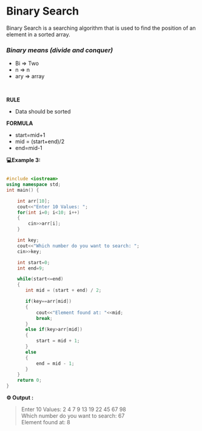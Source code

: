 # Binary Search

Binary Search is a searching algorithm that is used to find the position of an element in a sorted array.

### _Binary means (divide and conquer)_

- Bi => Two
- n => n
- ary => array

<br/>

**RULE**

- Data should be sorted

**FORMULA**

- start=mid+1
- mid = (start+end)/2
- end=mid-1

**💻Example 3:**

```cpp

#include <iostream>
using namespace std;
int main() {

    int arr[10];
    cout<<"Enter 10 Values: ";
    for(int i=0; i<10; i++)
    {
        cin>>arr[i];
    }

    int key;
    cout<<"Which number do you want to search: ";
    cin>>key;

    int start=0;
    int end=9;

    while(start<=end)
    {
       int mid = (start + end) / 2;

       if(key==arr[mid])
       {
           cout<<"Element found at: "<<mid;
           break;
       }
       else if(key>arr[mid])
       {
           start = mid + 1;
       }
       else
       {
           end = mid - 1;
       }
    }
    return 0;
}
```

**⚙️ Output :**

> Enter 10 Values: 2 4 7 9 13 19 22 45 67 98 <br/>
> Which number do you want to search: 67<br/>
> Element found at: 8

